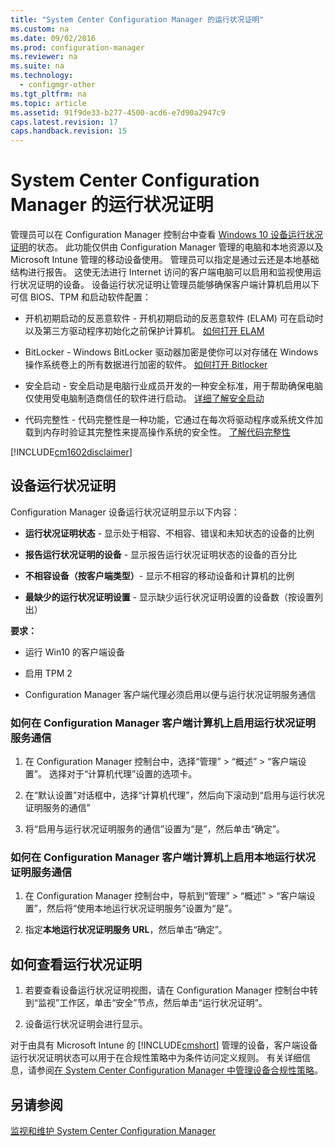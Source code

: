 ```yaml
---
title: "System Center Configuration Manager 的运行状况证明"
ms.custom: na
ms.date: 09/02/2016
ms.prod: configuration-manager
ms.reviewer: na
ms.suite: na
ms.technology: 
  - configmgr-other
ms.tgt_pltfrm: na
ms.topic: article
ms.assetid: 91f9de33-b277-4500-acd6-e7d90a2947c9
caps.latest.revision: 17
caps.handback.revision: 15
---
```

# System Center Configuration Manager 的运行状况证明
管理员可以在 Configuration Manager 控制台中查看 [Windows 10 设备运行状况证明](https://technet.microsoft.com/library/mt592023.aspx)的状态。  此功能仅供由 Configuration Manager 管理的电脑和本地资源以及 Microsoft Intune 管理的移动设备使用。 管理员可以指定是通过云还是本地基础结构进行报告。 这使无法进行 Internet 访问的客户端电脑可以启用和监视使用运行状况证明的设备。 设备运行状况证明让管理员能够确保客户端计算机启用以下可信 BIOS、TPM 和启动软件配置：  
  
-   开机初期启动的反恶意软件 - 开机初期启动的反恶意软件 (ELAM) 可在启动时以及第三方驱动程序初始化之前保护计算机。 [如何打开 ELAM](https://gallery.technet.microsoft.com/How-to-turn-on-Early-84552ec5)  
  
-   BitLocker - Windows BitLocker 驱动器加密是使你可以对存储在 Windows 操作系统卷上的所有数据进行加密的软件。  [如何打开 Bitlocker](https://gallery.technet.microsoft.com/How-to-turn-on-BitLocker-34294d3d)  
  
-   安全启动 - 安全启动是电脑行业成员开发的一种安全标准，用于帮助确保电脑仅使用受电脑制造商信任的软件进行启动。 [详细了解安全启动](https://technet.microsoft.com/library/hh824987.aspx)  
  
-   代码完整性 - 代码完整性是一种功能，它通过在每次将驱动程序或系统文件加载到内存时验证其完整性来提高操作系统的安全性。 [了解代码完整性](https://technet.microsoft.com/library/dd348642.aspx)  
  
 [!INCLUDE[cm1602disclaimer](../LocTest/includes/cm1602disclaimer_md.md)]  
  
##  <a name="bkmk_devicehealth"></a> 设备运行状况证明  
 Configuration Manager 设备运行状况证明显示以下内容：  
  
-   **运行状况证明状态** - 显示处于相容、不相容、错误和未知状态的设备的比例  
  
-   **报告运行状况证明的设备** - 显示报告运行状况证明状态的设备的百分比  
  
-   **不相容设备（按客户端类型）**- 显示不相容的移动设备和计算机的比例  
  
-   **最缺少的运行状况证明设置** - 显示缺少运行状况证明设置的设备数（按设置列出）  
  
 **要求：**  
  
-   运行 Win10 的客户端设备  
  
-    启用 TPM 2  
  
-   Configuration Manager 客户端代理必须启用以便与运行状况证明服务通信  
  
### 如何在 Configuration Manager 客户端计算机上启用运行状况证明服务通信  
  
1.  在 Configuration Manager 控制台中，选择“管理” > “概述” > “客户端设置”。  选择对于“计算机代理”设置的选项卡。  
  
2.  在“默认设置”对话框中，选择“计算机代理”，然后向下滚动到“启用与运行状况证明服务的通信”  
  
3.  将“启用与运行状况证明服务的通信”设置为“是”，然后单击“确定”。  
  
### 如何在 Configuration Manager 客户端计算机上启用本地运行状况证明服务通信


1. 在 Configuration Manager 控制台中，导航到“管理” > “概述” > “客户端设置”，然后将“使用本地运行状况证明服务”设置为“是”。


2. 指定**本地运行状况证明服务 URL**，然后单击“确定”。

## 如何查看运行状况证明  

  
1.  若要查看设备运行状况证明视图，请在 Configuration Manager 控制台中转到“监视”工作区，单击“安全”节点，然后单击“运行状况证明”。  
  
2.  设备运行状况证明会进行显示。  
  
 对于由具有 Microsoft Intune 的 [!INCLUDE[cmshort](../LocTest/includes/cmshort_md.md)] 管理的设备，客户端设备运行状况证明状态可以用于在合规性策略中为条件访问定义规则。 有关详细信息，请参阅[在 System Center Configuration Manager 中管理设备合规性策略](../LocTest/Manage-device-compliance-policies-in-System-Center-Configuration-Manager.md)。  
  
## 另请参阅  
 [监视和维护 System Center Configuration Manager](../LocTest/Monitor-and-maintain-System-Center-Configuration-Manager.md)